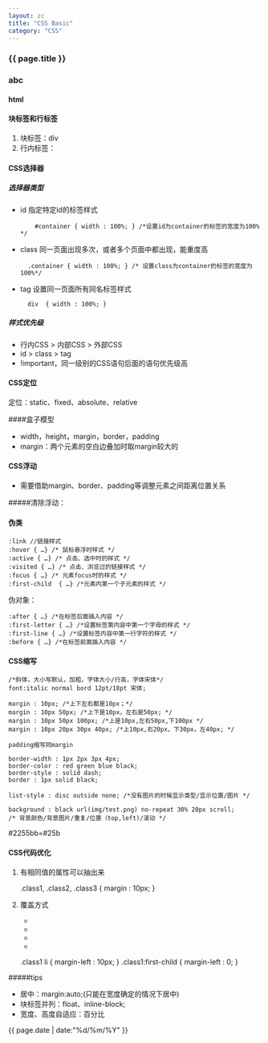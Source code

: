 ```yaml
---
layout: zc
title: "CSS Basic"
category: "CSS"
---
```


### {{ page.title }}


### abc
#### html
#### 块标签和行标签
1. 块标签：div
2. 行内标签：
#### CSS选择器
##### 选择器类型



-   id 指定特定id的标签样式


            #container { width : 100%; } /*设置id为container的标签的宽度为100% */


- class 同一页面出现多次，或者多个页面中都出现，能重度高


        .container { width : 100%; } /* 设置class为container的标签的宽度为100%*/


- tag 设置同一页面所有同名标签样式


        div  { width : 100%; }



##### 样式优先级

- 行内CSS > 内部CSS > 外部CSS
- id > class > tag
-  !important，同一级别的CSS语句后面的语句优先级高


####  CSS定位
定位：static、fixed、absolute、relative

####盒子模型
- width，height，margin，border，padding
- margin：两个元素的空白边叠加时取margin较大的


#### CSS浮动
- 需要借助margin、border、padding等调整元素之间距离位置关系


#####清除浮动：

#### 伪类
    :link //链接样式
    :hover { …} /* 鼠标悬浮时样式 */
    :active { …} /* 点击、选中时的样式 */
    :visited { …} /* 点击、浏览过的链接样式 */
    :focus { …} /* 元素focus时的样式 */
    :first-child  { …} /*元素内第一个子元素的样式 */
    
伪对象：

    :after { …} /*在标签后面插入内容 */
    :first-letter { …} /*设置标签第内容中第一个字母的样式 */
    :first-line { …} /*设置标签内容中第一行字符的样式 */
    :before { …} /*在标签前面插入内容 */


#### CSS缩写

    /*斜体，大小写默认，加粗，字体大小/行高，字体宋体*/
    font:italic normal bord 12pt/18pt 宋体;

    margin : 10px; /*上下左右都是10px；*/
    margin : 10px 50px; /*上下是10px，左右是50px; */
    margin : 10px 50px 100px; /*上是10px,左右50px,下100px */
    margin : 10px 20px 30px 40px; /*上10px,右20px，下30px，左40px; */

    padding缩写同margin

    border-width : 1px 2px 3px 4px;
    border-color : red green blue black;
    border-style : solid dash;
    border : 1px solid black;

    list-style : disc outside none; /*没有图片的时候显示类型/显示位置/图片 */
    
    background : black url(img/test.png) no-repeat 30% 20px scroll;
    /* 背景颜色/背景图片/重复/位置（top,left)/滚动 */

\#2255bb=\#25b

#### CSS代码优化
1. 有相同值的属性可以抽出来


    .class1,
    .class2,
    .class3 {
        margin : 10px;
    }


2. 覆盖方式


    <div class=“class1”>
        <ul>
        <li></li>
        <li></li>
        <li></li>
        <li></li>
        </ul>
    </div>

    .class1 li { margin-left : 10px; }
    .class1:first-child \{ margin-left : 0; }


#####tips
- 居中：margin:auto;(只能在宽度确定的情况下居中)
- 块标签并列：float、inline-block;
- 宽度、高度自适应：百分比


{{ page.date | date:"%d/%m/%Y" }}
